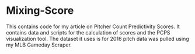 # Mixing-Score

This contains code for my article on Pitcher Count Predictivity Scores. It contains data and scripts for the calculation of scores and the PCPS visualization tool. The dataset it uses is for 2016 pitch data was pulled using my MLB Gameday Scraper.
